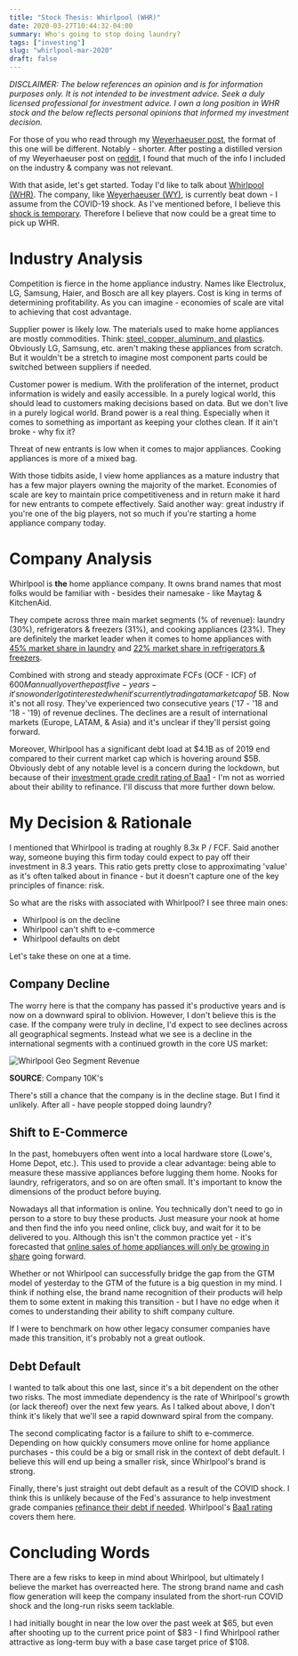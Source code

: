 ```yaml
---
title: "Stock Thesis: Whirlpool (WHR)"
date: 2020-03-27T10:44:32-04:00
summary: Who's going to stop doing laundry?
tags: ["investing"]
slug: "whirlpool-mar-2020"
draft: false
---
```


*DISCLAIMER: The below references an opinion and is for information purposes only. It is not intended to be investment advice.  Seek a duly licensed professional for investment advice. I own a long position in WHR stock and the below reflects personal opinions that informed my investment decision.*

For those of you who read through my [Weyerhaeuser post](https://www.aadhi.rocks/posts/weyerhaeuser-mar-2020/), the format of this one will be different. Notably - shorter. After posting a distilled version of my Weyerhaeuser post on [reddit](https://www.reddit.com/r/SecurityAnalysis/comments/fnl2zl/my_view_on_weyerhaeuser_wy/), I found that much of the info I included on the industry & company was not relevant.

With that aside, let's get started. Today I'd like to talk about [Whirlpool (WHR)](https://finance.yahoo.com/quote/WHR/). The company, like [Weyerhaeuser (WY)](https://finance.yahoo.com/quote/WY), is currently beat down - I assume from the COVID-19 shock. As I've mentioned before, I believe this [shock is temporary](https://www.aadhi.rocks/posts/covid-19/). Therefore I believe that now could be a great time to pick up WHR.

# Industry Analysis

Competition is fierce in the home appliance industry. Names like Electrolux, LG, Samsung, Haier, and Bosch are all key players. Cost is king in terms of determining profitability. As you can imagine - economies of scale are vital to achieving that cost advantage.

Supplier power is likely low. The materials used to make home appliances are mostly commodities. Think: [steel, copper, aluminum, and plastics](https://qamplify.files.wordpress.com/2015/12/washing-machine-front-back.pdf). Obviously LG, Samsung, etc. aren't making these appliances from scratch. But it wouldn't be a stretch to imagine most component parts could be switched between suppliers if needed.

Customer power is medium. With the proliferation of the internet, product information is widely and easily accessible. In a purely logical world, this should lead to customers making decisions based on data. But we don't live in a purely logical world. Brand power is a real thing. Especially when it comes to something as important as keeping your clothes clean. If it ain't broke - why fix it?

Threat of new entrants is low when it comes to major appliances. Cooking appliances is more of a mixed bag.

With those tidbits aside, I view home appliances as a mature industry that has a few major players owning the majority of the market. Economies of scale are key to maintain price competitiveness and in return make it hard for new entrants to compete effectively. Said another way: great industry if you're one of the big players, not so much if you're starting a home appliance company today.

# Company Analysis

Whirlpool is **the** home appliance company. It owns brand names that most folks would be familiar with - besides their namesake - like Maytag & KitchenAid. 

They compete across three main market segments (% of revenue): laundry (30%), refrigerators & freezers (31%), and cooking appliances (23%). They are definitely the market leader when it comes to home appliances with [45% market share in laundry](https://www.statista.com/statistics/712023/united-states-statista-survey-washing-machine-brands-us-consumers-have-at-home/) and [22% market share in refrigerators & freezers](https://www.statista.com/statistics/711820/united-states-statista-survey-refrigerator-brands-us-consumers-have-at-home/).

Combined with strong and steady approximate FCFs (OCF - ICF) of $600M annually over the past five-years - it's no wonder I got interested when it's currently trading at a market cap of ~$5B. Now it's not all rosy. They've experienced two consecutive years ('17 - '18 and '18 - '19) of revenue declines. The declines are a result of international markets (Europe, LATAM, & Asia) and it's unclear if they'll persist going forward.

Moreover, Whirlpool has a significant debt load at $4.1B as of 2019 end compared to their current market cap which is hovering around $5B. Obviously debt of any notable level is a concern during the lockdown, but because of their [investment grade credit rating of Baa1](https://www.moodys.com/credit-ratings/Whirlpool-Corporation-credit-rating-825000) - I'm not as worried about their ability to refinance. I'll discuss that more further down below.

# My Decision & Rationale

I mentioned that Whirlpool is trading at roughly 8.3x P / FCF. Said another way, someone buying this firm today could expect to pay off their investment in 8.3 years. This ratio gets pretty close to approximating 'value' as it's often talked about in finance - but it doesn't capture one of the key principles of finance: risk.

So what are the risks with associated with Whirlpool? I see three main ones:

- Whirlpool is on the decline
- Whirlpool can't shift to e-commerce
- Whirlpool defaults on debt

Let's take these on one at a time.

## Company Decline

The worry here is that the company has passed it's productive years and is now on a downward spiral to oblivion. However, I don't believe this is the case. If the company were truly in decline, I'd expect to see declines across all geographical segments. Instead what we see is a decline in the international segments with a continued growth in the core US market:

![Whirlpool Geo Segment Revenue](/WHR/segment_revenue.png)

**SOURCE**: Company 10K's

There's still a chance that the company is in the decline stage. But I find it unlikely. After all - have people stopped doing laundry?

## Shift to E-Commerce

In the past, homebuyers often went into a local hardware store (Lowe's, Home Depot, etc.). This used to provide a clear advantage: being able to measure these massive appliances before lugging them home. Nooks for laundry, refrigerators, and so on are often small. It's important to know the dimensions of the product before buying.

Nowadays all that information is online. You technically don't need to go in person to a store to buy these products. Just measure your nook at home and then find the info you need online, click buy, and wait for it to be delivered to you. Although this isn't the common practice yet - it's forecasted that [online sales of home appliances will only be growing in share](https://www.statista.com/outlook/16000000/102/household-appliances/europe#market-arpu) going forward.

Whether or not Whirlpool can successfully bridge the gap from the GTM model of yesterday to the GTM of the future is a big question in my mind. I think if nothing else, the brand name recognition of their products will help them to some extent in making this transition - but I have no edge when it comes to understanding their ability to shift company culture.

If I were to benchmark on how other legacy consumer companies have made this transition, it's probably not a great outlook.

## Debt Default

I wanted to talk about this one last, since it's a bit dependent on the other two risks. The most immediate dependency is the rate of Whirlpool's growth (or lack thereof) over the next few years. As I talked about above, I don't think it's likely that we'll see a rapid downward spiral from the company.

The second complicating factor is a failure to shift to e-commerce. Depending on how quickly consumers move online for home appliance purchases - this could be a big or small risk in the context of debt default. I believe this will end up being a smaller risk, since Whirlpool's brand is strong.

Finally, there's just straight out debt default as a result of the COVID shock. I think this is unlikely because of the Fed's assurance to help investment grade companies [refinance their debt if needed](https://www.rollcall.com/2020/03/25/stimulus-bill-gives-fed-direct-loan-funds-with-few-strings/). Whirlpool's [Baa1 rating](https://www.moodys.com/credit-ratings/Whirlpool-Corporation-credit-rating-825000) covers them here.

# Concluding Words

There are a few risks to keep in mind about Whirlpool, but ultimately I believe the market has overreacted here. The strong brand name and cash flow generation will keep the company insulated from the short-run COVID shock and the long-run risks seem tacklable.

I had initially bought in near the low over the past week at $65, but even after shooting up to the current price point of $83 - I find Whirlpool rather attractive as long-term buy with a base case target price of $108.
